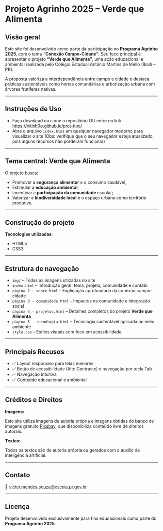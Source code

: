 # Projeto Agrinho 2025 – Verde que Alimenta

## Visão geral

Este site foi desenvolvido como parte da participação no **Programa Agrinho 2025**, com o tema **“Conexão Campo-Cidade”**. Seu foco principal é apresentar o projeto **“Verde que Alimenta”**, uma ação educacional e ambiental realizada pelo Colégio Estadual Antônio Martins de Mello (Ibaiti – PR).

A proposta valoriza a interdependência entre campo e cidade e destaca práticas sustentáveis como hortas comunitárias e arborização urbana com árvores frutíferas nativas.

---
## Instruções de Uso

- Faça download ou clone o repositório OU entre no link https://vitinh0o.github.io/prot-tipo/
- Abra o arquivo `index.html` em qualquer navegador moderno para visualizar o site (Obs: verifique que o seu navegador esteja atualizado, pois alguns recursos não porderam funcionar)
---

## Tema central: Verde que Alimenta

O projeto busca:

- Promover a **segurança alimentar** e o consumo saudável;
- Estimular a **educação ambiental**;
- Incentivar a **participação da comunidade** escolar;
- Valorizar a **biodiversidade local** e o espaço urbano como território produtivo.

---

## Construção do projeto

**Tecnologias utilizadas:**

- HTML5  
- CSS3    

---

## Estrutura de navegação

- `img/` – Todas as imagens utlizadas no site
- `index.html` – Introdução geral: tema, projeto, comunidade e contato  
- `página 2 - sobre.html` – Explicação aprofundada da conexão campo-cidade  
- `página 3 - comunidade.html` – Impactos na comunidade e integração social  
- `página 4 - projetos.html` – Detalhes completos do projeto **Verde que Alimenta**  
- `página 5 - tecnologia.html` – Tecnologia sustentável aplicada ao meio ambiente  
- `style.css` – Estilos visuais com foco em acessibilidade  

---

## Principais Recusos

- ✅ Layout responsivo para telas menores 
- ✅ Botão de acessibilidade (Alto Contraste) e navegação por tecla Tab
- ✅ Navegação intuitiva  
- ✅ Conteúdo educacional e ambiental  

---

## Créditos e Direitos

**Imagens:**

Este site utiliza imagens de autoria própria e imagens obtidas do banco de imagens gratuito [Pixabay](https://pixabay.com/pt/), que disponibiliza conteúdo livre de direitos autorais.

**Textos:**

Todos os textos são de autoria própria ou gerados com o auxílio de inteligência artificial.

---

## Contato

📧 victor.mendes.souza@escola.pr.gov.br

---

## Licença

Projeto desenvolvido exclusivamente para fins educacionais como parte do **Programa Agrinho 2025**.
